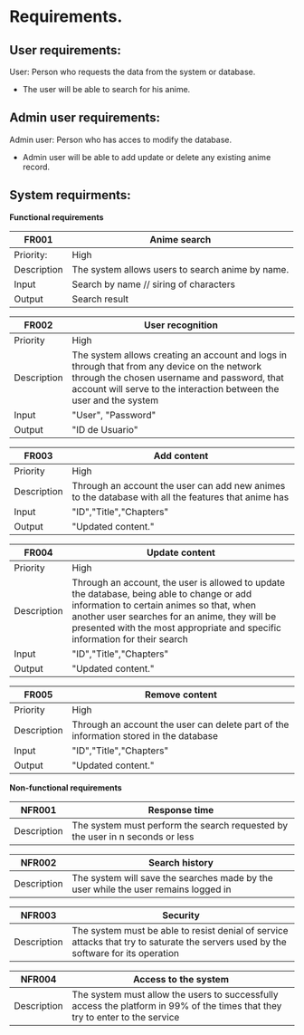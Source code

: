 # Requirements.
## User requirements:
User: Person who requests the data from the system or database.
- The user will be able to search for his anime. 
## Admin user requirements:
Admin user: Person who has acces to modify the database.
- Admin user will be able to add update or delete any existing anime record.

## System requirments:

**Functional requirements**

|FR001|Anime search|
|---|---|
|Priority:|High|
|Description|The system allows users to search anime by name.|
|Input| Search by name // siring of characters |  
|Output| Search result|

|FR002|User recognition|
|---|---|
|Priority|High|
|Description| The system allows creating an account and logs in through that from any device on the network through the chosen username and password, that account will serve to the interaction between the user and the system|
|Input| "User", "Password"|
|Output| "ID de Usuario"|

|FR003|Add content|
|---|---|
|Priority|High|
|Description| Through an account the user can add new animes to the database with all the features that anime has|
|Input|"ID","Title","Chapters"|
|Output| "Updated content."|

|FR004|Update content|
|---|---|
|Priority|High|
|Description| Through an account, the user is allowed to update the database, being able to change or add information to certain animes so that, when another user searches for an anime, they will be presented with the most appropriate and specific information for their search|
|Input|"ID","Title","Chapters"|
|Output| "Updated content."|

|FR005|Remove content|
|---|---|
|Priority|High|
|Description| Through an account the user can delete part of the information stored in the database|
|Input|"ID","Title","Chapters"| 
|Output| "Updated content."|


**Non-functional requirements**

|NFR001|Response time|
|---|---|
|Description|The system must perform the search requested by the user in n seconds or less|

|NFR002|Search history|
|---|---|
|Description|The system will save the searches made by the user while the user remains logged in|

|NFR003|Security|
|---|---|
|Description|The system must be able to resist denial of service attacks that try to saturate the servers used by the software for its operation|

|NFR004|Access to the system|
|---|---|
|Description|The system must allow the users to successfully access the platform in 99% of the times that they try to enter to the service|
